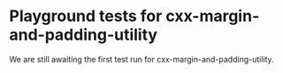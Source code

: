# Playground tests for cxx-margin-and-padding-utility
We are still awaiting the first test run for cxx-margin-and-padding-utility.
